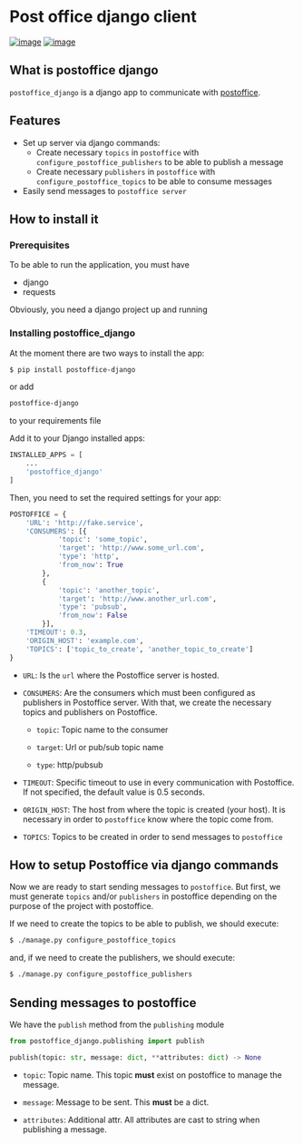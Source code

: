 # Post office django client

[![image](https://circleci.com/gh/mercadona/postoffice_django/tree/master.svg?style=svg)](https://circleci.com/gh/mercadona/postoffice_django/tree/master) [![image](https://badge.fury.io/py/postoffice-django.svg)](https://badge.fury.io/py/postoffice-django)

## What is postoffice django

`postoffice_django` is a django app to communicate with [postoffice](<https://github.com/lonamiaec/postoffice/>).

## Features

- Set up server via django commands:
  - Create necessary `topics` in `postoffice` with `configure_postoffice_publishers` to be able to publish a message
  - Create necessary `publishers` in `postoffice` with `configure_postoffice_topics` to be able to consume messages
- Easily send messages to `postoffice server`

## How to install it

### Prerequisites

To be able to run the application, you must have

  - django
  - requests

Obviously, you need a django project up and running

### Installing postoffice_django

At the moment there are two ways to install the app:

```bash
$ pip install postoffice-django
```

or add

```txt
postoffice-django
```

to your requirements file

Add it to your Django installed apps:


```python
INSTALLED_APPS = [
    ...
    'postoffice_django'
]
```

Then, you need to set the required settings for your app:

```python
POSTOFFICE = {
    'URL': 'http://fake.service',
    'CONSUMERS': [{
            'topic': 'some_topic',
            'target': 'http://www.some_url.com',
            'type': 'http',
            'from_now': True
        },
        {
            'topic': 'another_topic',
            'target': 'http://www.another_url.com',
            'type': 'pubsub',
            'from_now': False
        }],
    'TIMEOUT': 0.3,
    'ORIGIN_HOST': 'example.com',
    'TOPICS': ['topic_to_create', 'another_topic_to_create']
}
```
- `URL`: Is the `url` where the Postoffice server is hosted.

- `CONSUMERS`: Are the consumers which must been configured as publishers in Postoffice server. With that, we create the necessary topics and publishers on Postoffice.

    - `topic`: Topic name to the consumer

    - `target`: Url or pub/sub topic name

    - `type`: http/pubsub
    
- `TIMEOUT`: Specific timeout to use in every communication with Postoffice. If not specified, the default value is 0.5 seconds.

- `ORIGIN_HOST`: The host from where the topic is created (your host).  It is necessary in order to `postoffice` know where the topic come from.

- `TOPICS`: Topics to be created in order to send messages to `postoffice`

## How to setup Postoffice via django commands

Now we are ready to start sending messages to `postoffice`. But first, we must generate `topics` and/or `publishers` in postoffice depending on the purpose of the project with postoffice.

If we need to create the topics to be able to publish, we should execute:

```bash
$ ./manage.py configure_postoffice_topics
```

and, if we need to create the publishers, we should execute:

```bash
$ ./manage.py configure_postoffice_publishers
```

## Sending messages to postoffice

We have the `publish` method from the `publishing` module

```python
from postoffice_django.publishing import publish

publish(topic: str, message: dict, **attributes: dict) -> None
```

- `topic`: Topic name. This topic **must** exist on postoffice to manage the message.

- `message`: Message to be sent. This **must** be a dict.

- `attributes`: Additional attr. All attributes are cast to string when publishing a message.
